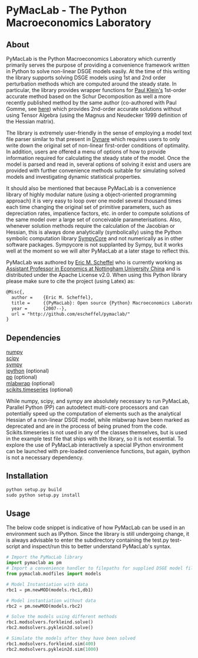 PyMacLab - The Python Macroeconomics Laboratory
===============================================

About
-------
PyMacLab is the Python Macroeconomics Laboratory which currently primarily serves the purpose of providing
a convenience framework written in Python to solve non-linear DSGE models easily. At the time of this writing the library
supports solving DSGE models using 1st and 2nd order perturbation methods which are computed around the steady state.
In particular, the library provides wrapper functions for [Paul Klein's](http://paulklein.ca/newsite/start/start.php)
1st-order accurate method based on the Schur Decomposition as well a more recently published method by the same author
(co-authored with Paul Gomme, see [here](http://ideas.repec.org/a/eee/dyncon/v35y2011i4p604-615.html)) which provides
2nd-order accurate solutions without using Tensor Algebra (using the Magnus and Neudecker 1999 definition of the
Hessian matrix).

The library is extremely user-friendly in the sense of employing a model text file parser similar to that present in
[Dynare](http://www.dynare.org/) which requires users to only write down the original set of non-linear first-order
conditions of optimality. In addition, users are offered a menu of options of how to provide information required for
calculating the steady state of the model. Once the model is parsed and read in, several options of solving it exist
and users are provided with further convenience methods suitable for simulating solved models and investigating dynamic
statistical properties.

It should also be mentioned that because PyMacLab is a convenience library of highly modular nature (using
a object-oriented programming approach) it is very easy to loop over one model several thousand times each time changing
the original set of primitive parameters, such as depreciation rates, impatience factors, etc. in order to compute
solutions of the same model over a large set of conceivable parameterisations. Also, whenever solution methods require
the calculation of the Jacobian or Hessian, this is always done analytically (symbolically) using the Python
symbolic computation library [SympyCore](http://code.google.com/p/sympycore/) and not numerically as in other software
packages. Sympycore is not supplanted by Sympy, but it works well at the moment so we will alter PyMacLab at a later
stage to reflect this.

PyMacLab was authored by [Eric M. Scheffel](http://www.ericscheffel.com) who is currently working as [Assistant Professor
in Economics at Nottingham University China](http://www.nottingham.edu.cn/en/business/people/staffprofile/eric-scheffel.aspx)
and is distributed under the Apache License v2.0. When using this Python library please make sure to cite
the project (using Latex) as:

```latex
@Misc{,
  author =    {Eric M. Scheffel},
  title =     {{PyMacLab}: Open source {Python} Macroeconomics Laboratory},
  year =      {2007--},
  url = "http://github.com/escheffel/pymaclab/"
}
```


Dependencies
-------
[numpy](http://numpy.scipy.org/)  
[scipy](http://www.scipy.org/)  
[sympy](http://sympy.org/en/index.html)   
[ipython](http://ipython.org/) (optional)  
[pp](http://www.parallelpython.com/) (optional)  
[mlabwrap](http://mlabwrap.sourceforge.net/) (optional)  
[scikits.timeseries](http://pytseries.sourceforge.net/) (optional) 

While numpy, scipy, and sympy are absolutely necessary to run PyMacLab, Parallel Python (PP)
can autodetect multi-core processors and can potentially speed up the computation of elements such as the analytical
Hessian of a non-linear DSGE model, while mlabwrap have been marked as deprecated and are in the process of
being pruned from the code. Scikits.timeseries is not used in any of the classes themselves, but is used in the example
test file that ships with the library, so it is not essential. To explore the use of PyMacLab interactively a special
IPython environment can be launched with pre-loaded convenience functions, but again, ipython is not a necessary
dependency.

Installation
------------
```python
python setup.py build
sudo python setup.py install
```

Usage
-----
The below code snippet is indicative of how PyMacLab can be used in an environment such as IPython. Since the library
is still undergoing change, it is always advisable to enter the subdirectory containing the test.py test-script and
inspect/run this to better understand PyMacLab's syntax.
```python
# Import the PyMacLab library
import pymaclab as pm
# Import a convenience handler to filepaths for supplied DSGE model files
from pymaclab.modfiles import models

# Model Instantiation with data
rbc1 = pm.newMOD(models.rbc1,db1)

# Model instantiation without data
rbc2 = pm.newMOD(models.rbc2)

# Solve the models using different methods
rbc1.modsolvers.forkleind.solve()
rbc2.modsolvers.pyklein2d.solve()

# Simulate the models after they have been solved
rbc1.modsolvers.forkleind.sim(400)
rbc2.modsolvers.pyklein2d.sim(1000)
```
